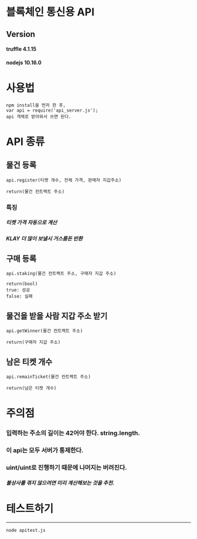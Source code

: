 블록체인 통신용 API
===


Version
---
#### truffle 4.1.15
#### nodejs 10.16.0

# 사용법
```
npm install을 먼저 한 후,
var api = require('api_server.js');
api 객체로 받아와서 쓰면 된다.
```

# API 종류

## 물건 등록
```
api.register(티켓 개수, 전체 가격, 판매자 지갑주소)
```
```
return(물건 컨트랙트 주소)
```
### 특징
##### 티켓 가격 자동으로 계산
##### KLAY 더 많이 보낼시 거스름돈 반환


## 구매 등록
```
api.staking(물건 컨트랙트 주소, 구매자 지갑 주소)
```
```
return(bool)
true: 성공
false: 실패
```

## 물건을 받을 사람 지갑 주소 받기
```
api.getWinner(물건 컨트랙트 주소)
```
```
return(구매자 지갑 주소)
```

## 남은 티켓 개수
```
api.remainTicket(물건 컨트랙트 주소)
```
```
return(남은 티켓 개수)
```

# 주의점
### 입력하는 주소의 길이는 42어야 한다. string.length.
### 이 api는 모두 서버가 통제한다.
### uint/uint로 진행하기 때문에 나머지는 버려진다.
##### 불상사를 겪지 않으려면 미리 계산해보는 것을 추천.

# 테스트하기
---
```
node apitest.js
```
